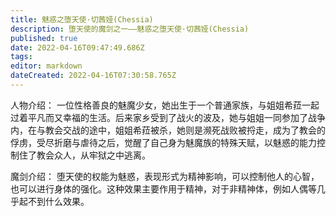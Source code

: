 ```yaml
---
title: 魅惑之堕天使·切茜娅(Chessia)
description: 堕天使的魔剑之一——魅惑之堕天使·切茜娅(Chessia)
published: true
date: 2022-04-16T09:47:49.686Z
tags: 
editor: markdown
dateCreated: 2022-04-16T07:30:58.765Z
---
```


人物介绍：
 一位性格善良的魅魔少女，她出生于一个普通家族，与姐姐希菈一起过着平凡而又幸福的生活。后来家乡受到了战火的波及，她与姐姐一同参加了战争内，在与教会交战的途中，姐姐希菈被杀，她则是濒死战败被捋走，成为了教会的俘虏，受尽折磨与虐待之后，觉醒了自己身为魅魔族的特殊天赋，以魅惑的能力控制住了教会众人，从牢狱之中逃离。
 
魔剑介绍：
堕天使的权能为魅惑，表现形式为精神影响，可以控制他人的心智，也可以进行身体的强化。这种效果主要作用于精神，对于非精神体，例如人偶等几乎起不到什么效果。